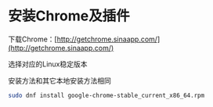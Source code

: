 # 安装Chrome及插件

下载Chrome：[http://getchrome.sinaapp.com/](http://getchrome.sinaapp.com/)

选择对应的Linux稳定版本

安装方法和其它本地安装方法相同

```bash
sudo dnf install google-chrome-stable_current_x86_64.rpm
```

